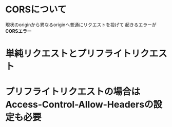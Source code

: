 # CORSについて
現状のoriginから異なるoriginへ普通にリクエストを投げて
起きるエラーが**CORSエラー**

# 単純リクエストとプリフライトリクエスト

# プリフライトリクエストの場合はAccess-Control-Allow-Headersの設定も必要

